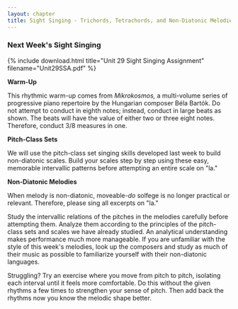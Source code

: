 ```yaml
---
layout: chapter
title: Sight Singing - Trichords, Tetrachords, and Non-Diatonic Melodies
---
```


### Next Week's Sight Singing

{% include download.html title="Unit 29 Sight Singing Assignment" filename="Unit29SSA.pdf" %}

**Warm-Up**

This rhythmic warm-up comes from *Mikrokosmos,* a multi-volume series of progressive piano repertoire by the Hungarian composer B&eacute;la Bart&oacute;k. Do not attempt to conduct in eighth notes; instead, conduct in large beats as shown. The beats will have the value of either two or three eight notes. Therefore, conduct 3/8 measures in one.

**Pitch-Class Sets**

We will use the pitch-class set singing skills developed last week to build non-diatonic scales. Build your scales step by step using these easy, memorable intervallic patterns before attempting an entire scale on "la."

**Non-Diatonic Melodies**

When melody is non-diatonic, moveable-*do* solfege is no longer practical or relevant. Therefore, please sing all excerpts on "la."

Study the intervallic relations of the pitches in the melodies carefully before attempting them. Analyze them according to the principles of the pitch-class sets and scales we have already studied. An analytical understanding makes performance much more manageable. If you are unfamiliar with the style of this week's melodies, look up the composers and study as much of their music as possible to familiarize yourself with their non-diatonic languages.

Struggling? Try an exercise where you move from pitch to pitch, isolating each interval until it feels more comfortable. Do this without the given rhythms a few times to strengthen your sense of pitch. Then add back the rhythms now you know the melodic shape better.